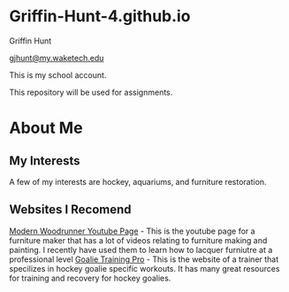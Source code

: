 # Griffin-Hunt-4.github.io

Griffin Hunt

gjhunt@my.waketech.edu

This is my school account.

This repository will be used for assignments.

# About Me
 
## My Interests 
A few of my interests are hockey, aquariums, and furniture restoration.
## Websites I Recomend
[Modern Woodrunner Youtube Page](http://www.youtube.com/@ModernWoodRunner) - This is the youtube page for a furniture maker that has a lot of videos relating to furniture making and painting. I recently have used them to learn how to lacquer furniutre at a professional level
[Goalie Training Pro](https://www.goalietrainingpro.com/) - This is the website of a trainer that specilizes in hockey goalie specific workouts. It has many great resources for training and recovery for hockey goalies.
